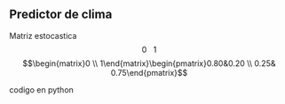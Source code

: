 ## Predictor de clima
Matriz estocastica
$$0~~~1$$
$$\begin{matrix}0 \\ 1\end{matrix}\begin{pmatrix}0.80&0.20 \\ 0.25& 0.75\end{pmatrix}$$

codigo en python
